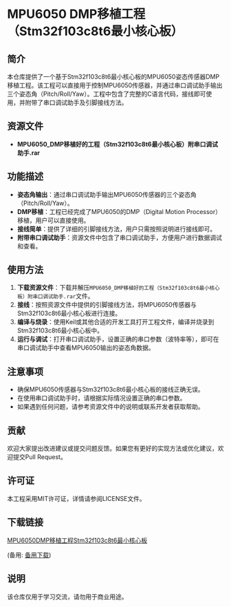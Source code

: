 # MPU6050 DMP移植工程（Stm32f103c8t6最小核心板）

## 简介

本仓库提供了一个基于Stm32f103c8t6最小核心板的MPU6050姿态传感器DMP移植工程。该工程可以直接用于控制MPU6050传感器，并通过串口调试助手输出三个姿态角（Pitch/Roll/Yaw）。工程中包含了完整的C语言代码，接线即可使用，并附带了串口调试助手及引脚接线方法。

## 资源文件

- **MPU6050_DMP移植好的工程（Stm32f103c8t6最小核心板）附串口调试助手.rar**

## 功能描述

- **姿态角输出**：通过串口调试助手输出MPU6050传感器的三个姿态角（Pitch/Roll/Yaw）。
- **DMP移植**：工程已经完成了MPU6050的DMP（Digital Motion Processor）移植，用户可以直接使用。
- **接线简单**：提供了详细的引脚接线方法，用户只需按照说明进行接线即可。
- **附带串口调试助手**：资源文件中包含了串口调试助手，方便用户进行数据调试和查看。

## 使用方法

1. **下载资源文件**：下载并解压`MPU6050_DMP移植好的工程（Stm32f103c8t6最小核心板）附串口调试助手.rar`文件。
2. **接线**：按照资源文件中提供的引脚接线方法，将MPU6050传感器与Stm32f103c8t6最小核心板进行连接。
3. **编译与烧录**：使用Keil或其他合适的开发工具打开工程文件，编译并烧录到Stm32f103c8t6最小核心板中。
4. **运行与调试**：打开串口调试助手，设置正确的串口参数（波特率等），即可在串口调试助手中查看MPU6050输出的姿态角数据。

## 注意事项

- 确保MPU6050传感器与Stm32f103c8t6最小核心板的接线正确无误。
- 在使用串口调试助手时，请根据实际情况设置正确的串口参数。
- 如果遇到任何问题，请参考资源文件中的说明或联系开发者获取帮助。

## 贡献

欢迎大家提出改进建议或提交问题反馈。如果您有更好的实现方法或优化建议，欢迎提交Pull Request。

## 许可证

本工程采用MIT许可证，详情请参阅LICENSE文件。

## 下载链接
[MPU6050DMP移植工程Stm32f103c8t6最小核心板](https://pan.quark.cn/s/945edfdc6fa2) 

(备用: [备用下载](https://pan.baidu.com/s/1Qg20t73kNQ7uDpDn0LyxdA?pwd=6z3s))

## 说明

该仓库仅用于学习交流，请勿用于商业用途。
